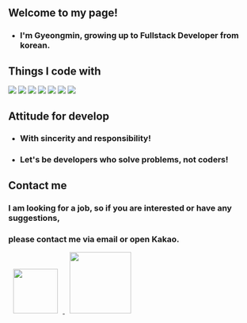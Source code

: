 
## Welcome to my page!
- ### I'm Gyeongmin, growing up to Fullstack Developer from korean.

## Things I code with

<img src="https://img.shields.io/badge/HTML5-E34F26?style=for-the-badge&logo=HTML5&logoColor=white"> <img src="https://img.shields.io/badge/CSS3-1572B6?style=for-the-badge&logo=CSS3&logoColor=white"> <img src="https://img.shields.io/badge/javascript-F7DF1E?style=for-the-badge&logo=javascript&logoColor=black&color=FFCF00&labelColor=F7DF1E"> <img src="https://img.shields.io/badge/jquery-EEEEEE?style=for-the-badge&logo=jquery&logoColor=blue"> <img src="https://img.shields.io/badge/Java-EEEEEE?style=for-the-badge&logo=OpenJDK&logoColor=red"/> <img src="https://img.shields.io/badge/C-6CADDF?style=for-the-badge&logo=C&logoColor=white"/> <img src="https://img.shields.io/badge/mySql-EEEEEE?style=for-the-badge&logo=mySql&logoColor=blue"/>

## Attitude for develop
- ### With sincerity and responsibility!
- ### Let's be developers who solve problems, not coders!

## Contact me 
### I am looking for a job, so if you are interested or have any suggestions,
### please contact me via email or open Kakao.
</a> <a href="mailto:speekup2015@naver.com">
    <img 
        src="https://img.shields.io/badge/naver-03C75A?style=flat-square&logo=naver&logoColor=white&link=mailto:speekup2015@naver.com"
        style="height : auto; width : 90px; margin-left : 10px; margin-right : 10px;"/>
</a> <a href="https://open.kakao.com/o/sFEtDgue">
    <img 
        src="http://img.shields.io/badge/-kakaotalk-41454A?style=flat-square&logo=kakaotalk&link=https://open.kakao.com/o/sFEtDgue/"
        style="height : auto; width : 124px; margin-left : 10px; margin-right : 10px;"/>
</a>
